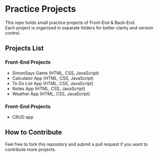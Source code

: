 # Practice Projects

This repo holds small practice projects of Front-End & Back-End.  
Each project is organized in separate folders for better clarity and version control.

## Projects List

### Front-End Projects

- SimonSays Game (HTML, CSS, JavaScript)
- Calculator App (HTML, CSS, JavaScript)
- To Do List App (HTML, CSS, JavaScript)
- Notes App (HTML, CSS, JavaScript)
- Weather App (HTML, CSS, JavaScript)

### Front-End Projects

- CRUD app

## How to Contribute

Feel free to fork this repository and submit a pull request if you want to contribute more projects.
